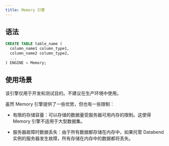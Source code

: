 ```yaml
---
title: Memory 引擎
---
```


## 语法

```sql
CREATE TABLE table_name (
  column_name1 column_type1,
  column_name2 column_type2,
  ...
) ENGINE = Memory;
```

## 使用场景

该引擎仅用于开发和测试目的。不建议在生产环境中使用。

虽然 Memory 引擎提供了一些优势，但也有一些限制：

- 有限的存储容量：可以存储的数据量受服务器可用内存的限制。这使得 Memory 引擎不适用于大型数据集。

- 服务器故障时数据丢失：由于所有数据都存储在内存中，如果托管 Databend 实例的服务器发生故障，所有存储在内存中的数据都将丢失。